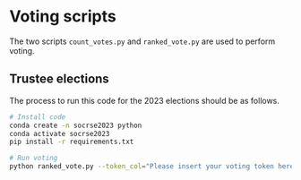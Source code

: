 # Voting scripts

The two scripts `count_votes.py` and `ranked_vote.py` are used to perform voting.

## Trustee elections

The process to run this code for the 2023 elections should be as follows.

```bash
# Install code
conda create -n socrse2023 python
conda activate socrse2023
pip install -r requirements.txt

# Run voting
python ranked_vote.py --token_col="Please insert your voting token here" ~/Downloads/SocRSE\ Trustee\ elections\ 2023.csv tokens.txt "Candidate ranking" 7
```
